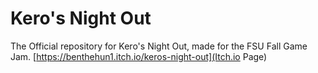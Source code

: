# Kero's Night Out
The Official repository for Kero's Night Out, made for the FSU Fall Game Jam.
[https://benthehun1.itch.io/keros-night-out](Itch.io Page)
